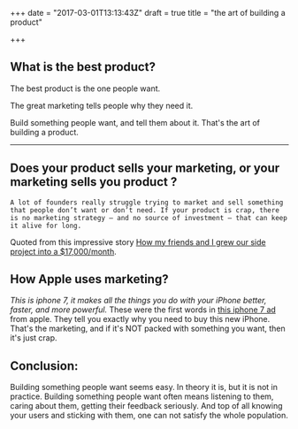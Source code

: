 +++
date = "2017-03-01T13:13:43Z"
draft = true
title = "the art of building a product"

+++

## What is the best product?

The best product is the one people want.

The great marketing tells people why they need it.

Build something people want, and tell them about it. That's the art of building a product.

---

## Does your product sells your marketing, or your marketing sells you product ?

```
A lot of founders really struggle trying to market and sell something that people don’t want or don’t need. If your product is crap, there is no marketing strategy — and no source of investment — that can keep it alive for long.
```

Quoted from this impressive story [How my friends and I grew our side project into a $17,000/month](https://medium.freecodecamp.com/growing-a-side-project-into-a-17-000-month-business-46024d2aa87f#.qz22hz7p2).


## How Apple uses marketing?

_This is iphone 7, it makes all the things you do with your iPhone better, faster, and more powerful._ These were the first words in [this iphone 7 ad](https://www.youtube.com/watch?v=Q6dsRpVyyWs) from apple. They tell you exactly why you need to buy this new iPhone. That's the marketing, and if it's NOT packed with something you want, then it's just crap.


## Conclusion:

Building something people want seems easy. In theory it is, but it is not in practice. Building something people want often means listening to them, caring about them, getting their feedback seriously. And top of all knowing your users and sticking with them, one can not satisfy the whole population.
